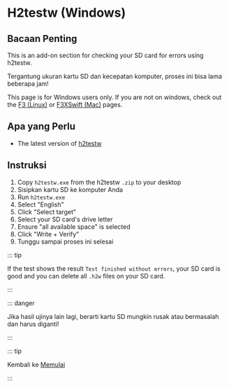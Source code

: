 # H2testw (Windows)

## Bacaan Penting

This is an add-on section for checking your SD card for errors using h2testw.

Tergantung ukuran kartu SD dan kecepatan komputer, proses ini bisa lama beberapa jam!

This page is for Windows users only. If you are not on windows, check out the [F3 (Linux)](f3-\(linux\)) or [F3XSwift (Mac)](f3xswift-\(mac\)) pages.

## Apa yang Perlu

- The latest version of [h2testw](https://www.heise.de/ct/Redaktion/bo/downloads/h2testw_1.4.zip)

## Instruksi

1. Copy `h2testw.exe` from the h2testw `.zip` to your desktop
2. Sisipkan kartu SD ke komputer Anda
3. Run `h2testw.exe`
4. Select "English"
5. Click "Select target"
6. Select your SD card's drive letter
7. Ensure "all available space" is selected
8. Click "Write + Verify"
9. Tunggu sampai proses ini selesai

::: tip

If the test shows the result `Test finished without errors`, your SD card is good and you can delete all `.h2w` files on your SD card.

:::

::: danger

Jika hasil ujinya lain lagi, berarti kartu SD mungkin rusak atau bermasalah dan harus diganti!

:::

::: tip

Kembali ke [Memulai](get-started)

:::
